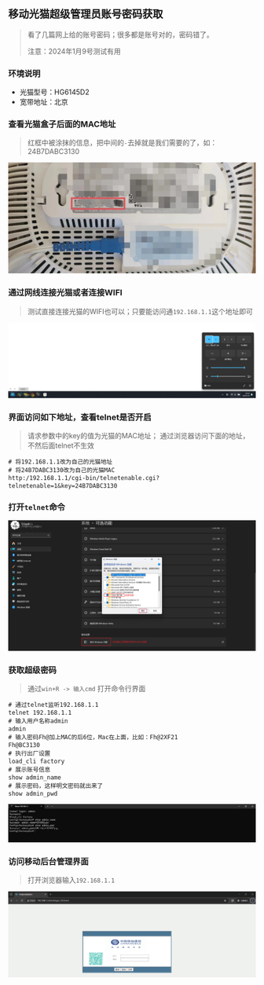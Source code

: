 ## 移动光猫超级管理员账号密码获取

> 看了几篇网上给的账号密码；很多都是账号对的，密码错了。
>
> 注意：2024年1月9号测试有用

### 环境说明

* 光猫型号：HG6145D2
* 宽带地址：北京

### 查看光猫盒子后面的MAC地址

> 红框中被涂抹的信息，把中间的`-`去掉就是我们需要的了，如：24B7DABC3130

![tele-光猫信息](../resource/modem/tele-光猫信息.png)

### 通过网线连接光猫或者连接WIFI

> 测试直接连接光猫的WIFI也可以；只要能访问通`192.168.1.1`这个地址即可

![tele-wifi连接](../resource/modem/tele-wifi连接.png)

### 界面访问如下地址，查看telnet是否开启

> 请求参数中的key的值为光猫的MAC地址；
> 通过浏览器访问下面的地址，不然后面telnet不生效

```shell
# 将192.168.1.1改为自己的光猫地址
# 将24B7DABC3130改为自己的光猫MAC
http:/192.168.1.1/cgi-bin/telnetenable.cgi?telnetenable=1&key=24B7DABC3130
```

### 打开`telnet`命令

![tele-启动telnet命令](../resource/modem/tele-启动telnet命令.png)

### 获取超级密码

> 通过`win+R -> 输入cmd` 打开命令行界面

```shell
# 通过telnet监听192.168.1.1
telnet 192.168.1.1
# 输入用户名称admin
admin
# 输入密码Fh@加上MAC的后6位，Mac在上面，比如：Fh@2XF21
Fh@BC3130
# 执行出厂设置
load_cli factory
# 展示账号信息
show admin_name
# 展示密码，这样明文密码就出来了
show admin_pwd
```

![tele-后台账号密码展示](../resource/modem/tele-后台账号密码展示.png)

### 访问移动后台管理界面

> 打开浏览器输入`192.168.1.1`

![tele-光猫管理端](../resource/modem/tele-光猫管理端.png)